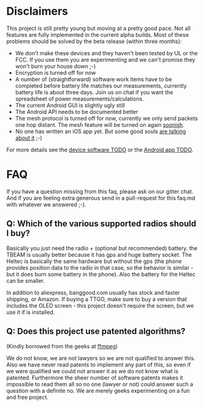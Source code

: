 # Disclaimers

This project is still pretty young but moving at a pretty good pace.  Not all features are fully implemented in the current alpha builds.
Most of these problems should be solved by the beta release (within three months):

* We don't make these devices and they haven't been tested by UL or the FCC.  If you use them you are experimenting and we can't promise they won't burn your house down ;-)
* Encryption is turned off for now
* A number of (straightforward) software work items have to be completed before battery life matches our measurements, currently battery life is about three days.  Join us on chat if you want the spreadsheet of power measurements/calculations.
* The current Android GUI is slightly ugly still
* The Android API needs to be documented better
* The mesh protocol is turned off for now, currently we only send packets one hop distant.  The mesh feature will be turned on again [soonish](https://github.com/meshtastic/Meshtastic-esp32/issues/3).
* No one has written an iOS app yet.  But some good souls [are talking about it](https://github.com/meshtastic/Meshtastic-esp32/issues/14) ;-)

For more details see the [device software TODO](https://github.com/meshtastic/Meshtastic-esp32/blob/master/docs/software/TODO.md) or the [Android app TODO](https://github.com/meshtastic/Meshtastic-Android/blob/master/TODO.md).

# FAQ

If you have a question missing from this faq, please ask on our gitter chat.  And if you are feeling extra generous send in a pull-request for this faq.md with whatever we answered ;-).

## Q: Which of the various supported radios should I buy?

Basically you just need the radio + (optional but recommended) battery. the TBEAM is usually better because it has gps and huge battery socket. The Heltec is basically the same hardware but without the gps (the phone provides position data to the radio in that case, so the behavior is similar - but it does burn some battery in the phone).  Also the battery for the Heltec can be smaller.  

In addition to aliexpress, banggood.com usually has stock and faster shipping, or Amazon.  If buying a TTGO, make sure to buy a version that includes the OLED screen - this project doesn't require the screen, but we use it if is installed.

## Q: Does this project use patented algorithms? 

(Kindly borrowed from the geeks at [ffmpeg](http://ffmpeg.org/legal.html))

We do not know, we are not lawyers so we are not qualified to answer this. Also we have never read patents to implement any part of this, so even if we were qualified we could not answer it as we do not know what is patented. Furthermore the sheer number of software patents makes it impossible to read them all so no one (lawyer or not) could answer such a question with a definite no.  We are merely geeks experimenting on a fun and free project.
